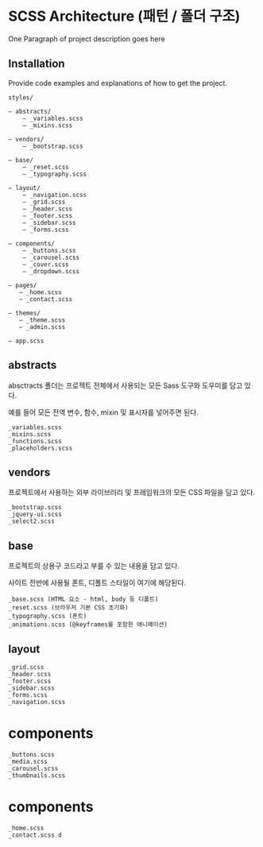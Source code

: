 # SCSS Architecture (패턴 / 폴더 구조)

One Paragraph of project description goes here

## Installation

Provide code examples and explanations of how to get the project.

```
styles/

– abstracts/
    – _variables.scss    
    – _mixins.scss       

– vendors/
    – _bootstrap.scss    

– base/
    – _reset.scss        
    – _typography.scss   

– layout/
    – _navigation.scss   
    – _grid.scss         
    – _header.scss       
    – _footer.scss       
    – _sidebar.scss      
    – _forms.scss        

– components/
    – _buttons.scss      
    – _carousel.scss     
    – _cover.scss        
    – _dropdown.scss     

– pages/
   – _home.scss         
   – _contact.scss      

– themes/
   – _theme.scss        
   – _admin.scss        

– app.scss
```

## abstracts

absctracts 폴더는 프로젝트 전체에서 사용되는 모든 Sass 도구와 도우미를 담고 있다.

예를 들어 모든 전역 변수, 함수, mixin 및 표시자를 넣어주면 된다.

```
_variables.scss
_mixins.scss
_functions.scss
_placeholders.scss
```

## vendors

프로젝트에서 사용하는 외부 라이브러리 및 프레임워크의 모든 CSS 파일을 담고 있다.

```
_bootstrap.scss
_jquery-ui.scss
_select2.scss
```

## base

프로젝트의 상용구 코드라고 부를 수 있는 내용을 담고 있다.

사이트 전반에 사용될 폰트, 디폴트 스타일이 여기에 해당된다.

```
_base.scss (HTML 요소 - html, body 등 디폴트)
_reset.scss (브라우저 기본 CSS 초기화)
_typography.scss (폰트)
_animations.scss (@keyframes를 포함한 애니메이션)
```

## layout

```
_grid.scss
_header.scss
_footer.scss
_sidebar.scss
_forms.scss
_navigation.scss
```

# components

```
_buttons.scss
_media.scss
_carousel.scss
_thumbnails.scss
```

# components

```
_home.scss
_contact.scss d
```